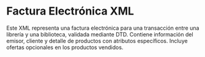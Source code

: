 # Factura Electrónica XML

Este XML representa una factura electrónica para una transacción entre una librería y una biblioteca, validada mediante DTD. Contiene información del emisor, cliente y detalle de productos con atributos específicos. Incluye ofertas opcionales en los productos vendidos.
